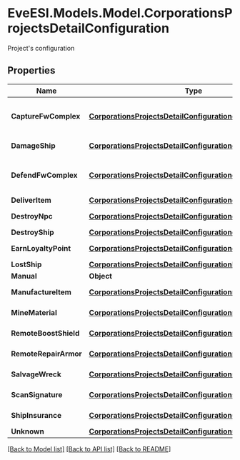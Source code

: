 # EveESI.Models.Model.CorporationsProjectsDetailConfiguration
Project's configuration

## Properties

Name | Type | Description | Notes
------------ | ------------- | ------------- | -------------
**CaptureFwComplex** | [**CorporationsProjectsDetailConfigurationcapturefwcomplex**](CorporationsProjectsDetailConfigurationcapturefwcomplex.md) | Capture factional warfare complex | [optional] 
**DamageShip** | [**CorporationsProjectsDetailConfigurationdamageship**](CorporationsProjectsDetailConfigurationdamageship.md) | Damage ship | [optional] 
**DefendFwComplex** | [**CorporationsProjectsDetailConfigurationdefendfwcomplex**](CorporationsProjectsDetailConfigurationdefendfwcomplex.md) | Defend factional warfare complex | [optional] 
**DeliverItem** | [**CorporationsProjectsDetailConfigurationdeliveritem**](CorporationsProjectsDetailConfigurationdeliveritem.md) | Deliver item | [optional] 
**DestroyNpc** | [**CorporationsProjectsDetailConfigurationdestroynpc**](CorporationsProjectsDetailConfigurationdestroynpc.md) | Destroy NPC | [optional] 
**DestroyShip** | [**CorporationsProjectsDetailConfigurationdestroyship**](CorporationsProjectsDetailConfigurationdestroyship.md) | Destroy ship | [optional] 
**EarnLoyaltyPoint** | [**CorporationsProjectsDetailConfigurationearnloyaltypoints**](CorporationsProjectsDetailConfigurationearnloyaltypoints.md) | Earn loyalty point | [optional] 
**LostShip** | [**CorporationsProjectsDetailConfigurationlostship**](CorporationsProjectsDetailConfigurationlostship.md) | Lost ship | [optional] 
**Manual** | **Object** |  | [optional] 
**ManufactureItem** | [**CorporationsProjectsDetailConfigurationmanufactureitem**](CorporationsProjectsDetailConfigurationmanufactureitem.md) | Manufacture item | [optional] 
**MineMaterial** | [**CorporationsProjectsDetailConfigurationminematerial**](CorporationsProjectsDetailConfigurationminematerial.md) | Mine material | [optional] 
**RemoteBoostShield** | [**CorporationsProjectsDetailConfigurationremoteboostshield**](CorporationsProjectsDetailConfigurationremoteboostshield.md) | Remote boost shield | [optional] 
**RemoteRepairArmor** | [**CorporationsProjectsDetailConfigurationremoterepairarmor**](CorporationsProjectsDetailConfigurationremoterepairarmor.md) | Remote repair armor | [optional] 
**SalvageWreck** | [**CorporationsProjectsDetailConfigurationsalvagewreck**](CorporationsProjectsDetailConfigurationsalvagewreck.md) | Salvage wreck | [optional] 
**ScanSignature** | [**CorporationsProjectsDetailConfigurationscansignature**](CorporationsProjectsDetailConfigurationscansignature.md) | Scan signature | [optional] 
**ShipInsurance** | [**CorporationsProjectsDetailConfigurationshipinsurance**](CorporationsProjectsDetailConfigurationshipinsurance.md) | Ship insurance | [optional] 
**Unknown** | [**CorporationsProjectsDetailConfigurationunknown**](CorporationsProjectsDetailConfigurationunknown.md) | Unknown | [optional] 

[[Back to Model list]](../README.md#documentation-for-models) [[Back to API list]](../README.md#documentation-for-api-endpoints) [[Back to README]](../README.md)

